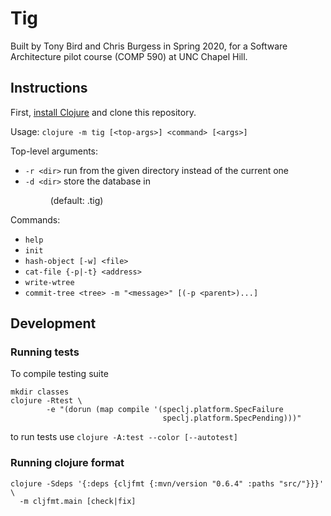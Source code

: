 # Tig

Built by Tony Bird and Chris Burgess in Spring 2020, for a Software Architecture pilot course (COMP 590) at UNC Chapel Hill.

## Instructions
First, [install Clojure](https://clojure.org/guides/getting_started) and clone this repository.

Usage: `clojure -m tig [<top-args>] <command> [<args>]`

Top-level arguments:
- `-r <dir>`   run from the given directory instead of the current one
- `-d <dir>`   store the database in <dir> (default: .tig)

Commands:
   - `help`
   - `init`
   - `hash-object [-w] <file>`
   - `cat-file {-p|-t} <address>`
   - `write-wtree`
   - `commit-tree <tree> -m "<message>" [(-p <parent>)...]`

## Development

### Running tests

To compile testing suite
```
mkdir classes
clojure -Rtest \
        -e "(dorun (map compile '(speclj.platform.SpecFailure
                                  speclj.platform.SpecPending)))"
```

to run tests use `clojure -A:test --color [--autotest]`


### Running clojure format

```
clojure -Sdeps '{:deps {cljfmt {:mvn/version "0.6.4" :paths "src/"}}}' \
  -m cljfmt.main [check|fix]
```